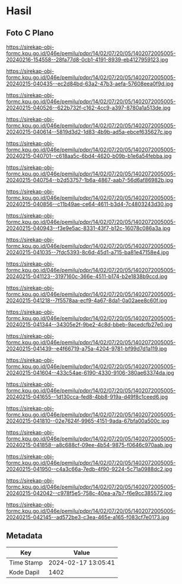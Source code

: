 # Hasil

## Foto C Plano

https://sirekap-obj-formc.kpu.go.id/046e/pemilu/pdpr/14/02/07/20/05/1402072005005-20240216-154558--28fa77d8-0cb1-4191-8939-eb4127959123.jpg

https://sirekap-obj-formc.kpu.go.id/046e/pemilu/pdpr/14/02/07/20/05/1402072005005-20240215-040435--ec2d84bd-63a2-47b3-aefa-57608eea0f9d.jpg

https://sirekap-obj-formc.kpu.go.id/046e/pemilu/pdpr/14/02/07/20/05/1402072005005-20240215-040526--622b732f-c162-4cc9-a397-8780a1a513de.jpg

https://sirekap-obj-formc.kpu.go.id/046e/pemilu/pdpr/14/02/07/20/05/1402072005005-20240215-040614--5819d3d2-1d83-4b9b-ad5a-ebcef635627c.jpg

https://sirekap-obj-formc.kpu.go.id/046e/pemilu/pdpr/14/02/07/20/05/1402072005005-20240215-040701--c618aa5c-6bd4-4620-b09b-b1e6a54febba.jpg

https://sirekap-obj-formc.kpu.go.id/046e/pemilu/pdpr/14/02/07/20/05/1402072005005-20240215-040754--b2d53757-1b6a-4867-aab7-56d6af86982b.jpg

https://sirekap-obj-formc.kpu.go.id/046e/pemilu/pdpr/14/02/07/20/05/1402072005005-20240215-040856--c11b49ae-ce64-4611-b3d4-7c4803243d30.jpg

https://sirekap-obj-formc.kpu.go.id/046e/pemilu/pdpr/14/02/07/20/05/1402072005005-20240215-040943--f3e9e5ac-8331-43f7-b12c-16078c086a3a.jpg

https://sirekap-obj-formc.kpu.go.id/046e/pemilu/pdpr/14/02/07/20/05/1402072005005-20240215-041035--7fdc5393-8c6d-45d1-a715-ba81e47158e4.jpg

https://sirekap-obj-formc.kpu.go.id/046e/pemilu/pdpr/14/02/07/20/05/1402072005005-20240215-041123--3197160c-366e-4511-b174-b2e1838b9ccd.jpg

https://sirekap-obj-formc.kpu.go.id/046e/pemilu/pdpr/14/02/07/20/05/1402072005005-20240215-041218--7f5578aa-ecf9-4a67-8da1-0a02aee8c60f.jpg

https://sirekap-obj-formc.kpu.go.id/046e/pemilu/pdpr/14/02/07/20/05/1402072005005-20240215-041344--34305e2f-9be2-4c8d-bbeb-9acedcfb27e0.jpg

https://sirekap-obj-formc.kpu.go.id/046e/pemilu/pdpr/14/02/07/20/05/1402072005005-20240215-041439--e4f66719-a75a-4204-9781-bf99d7d1a119.jpg

https://sirekap-obj-formc.kpu.go.id/046e/pemilu/pdpr/14/02/07/20/05/1402072005005-20240215-041604--433c54ae-6190-4330-9106-380ae63374da.jpg

https://sirekap-obj-formc.kpu.go.id/046e/pemilu/pdpr/14/02/07/20/05/1402072005005-20240215-041655--1d130cca-fed8-4bb8-919a-d49f8c1ceed6.jpg

https://sirekap-obj-formc.kpu.go.id/046e/pemilu/pdpr/14/02/07/20/05/1402072005005-20240215-041810--02e7624f-9965-4151-9ada-67bfa00a500c.jpg

https://sirekap-obj-formc.kpu.go.id/046e/pemilu/pdpr/14/02/07/20/05/1402072005005-20240215-041858--a8c688cf-09ee-4b54-9875-f0646c970aab.jpg

https://sirekap-obj-formc.kpu.go.id/046e/pemilu/pdpr/14/02/07/20/05/1402072005005-20240215-041950--c4a3c66a-7edb-4f90-9224-5c71a0988dc2.jpg

https://sirekap-obj-formc.kpu.go.id/046e/pemilu/pdpr/14/02/07/20/05/1402072005005-20240215-042042--c978f5e5-758c-40ea-a7b7-f6e9cc385572.jpg

https://sirekap-obj-formc.kpu.go.id/046e/pemilu/pdpr/14/02/07/20/05/1402072005005-20240215-042145--ad572be3-c3ea-465e-a165-f083cf7e0173.jpg


## Metadata

| Key        | Value               |
| ---------- | ------------------- |
| Time Stamp | 2024-02-17 13:05:41 |
| Kode Dapil | 1402                |



